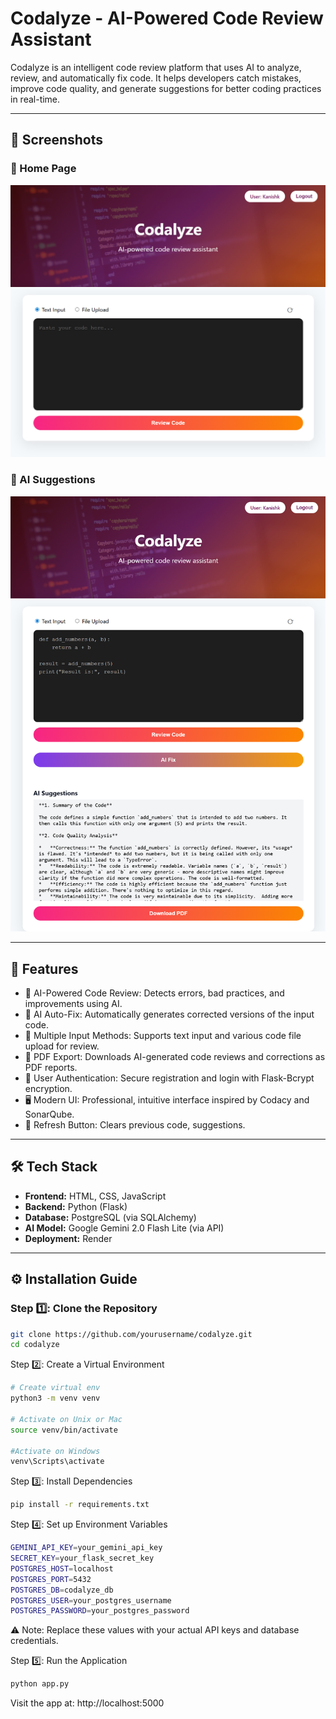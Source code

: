 # Codalyze - AI-Powered Code Review Assistant
Codalyze is an intelligent code review platform that uses AI to analyze, review, and automatically fix code.
It helps developers catch mistakes, improve code quality, and generate suggestions for better coding practices in real-time.

---

## 📸 Screenshots

### 🔹 Home Page
![Home Page Screenshot](assets/Home.png)

### 🔹 AI Suggestions
![Suggestions Screenshot](assets/Suggestion.png)

---

## 🚀 Features

- 🧠 AI-Powered Code Review: Detects errors, bad practices, and improvements using AI.
- 🔧 AI Auto-Fix: Automatically generates corrected versions of the input code.
- 📝 Multiple Input Methods: Supports text input and various code file upload for review.
- 📄 PDF Export: Downloads AI-generated code reviews and corrections as PDF reports.
- 🔐 User Authentication: Secure registration and login with Flask-Bcrypt encryption.
- 🖥️ Modern UI: Professional, intuitive interface inspired by Codacy and SonarQube.
- 🔁 Refresh Button: Clears previous code, suggestions.

---

## 🛠️ Tech Stack
- **Frontend:** HTML, CSS, JavaScript
- **Backend:** Python (Flask)
- **Database:** PostgreSQL (via SQLAlchemy)
- **AI Model:** Google Gemini 2.0 Flash Lite (via API)
- **Deployment:** Render

---

## ⚙️ Installation Guide

### Step 1️⃣: Clone the Repository
```bash
git clone https://github.com/yourusername/codalyze.git
cd codalyze
```
Step 2️⃣: Create a Virtual Environment
```bash
# Create virtual env
python3 -m venv venv

# Activate on Unix or Mac
source venv/bin/activate

#Activate on Windows
venv\Scripts\activate
```
Step 3️⃣: Install Dependencies
```bash
pip install -r requirements.txt
```
Step 4️⃣: Set up Environment Variables
```bash
GEMINI_API_KEY=your_gemini_api_key
SECRET_KEY=your_flask_secret_key
POSTGRES_HOST=localhost
POSTGRES_PORT=5432
POSTGRES_DB=codalyze_db
POSTGRES_USER=your_postgres_username
POSTGRES_PASSWORD=your_postgres_password
```
⚠️ Note: Replace these values with your actual API keys and database credentials.

Step 5️⃣: Run the Application
```bash
python app.py
```
Visit the app at: http://localhost:5000